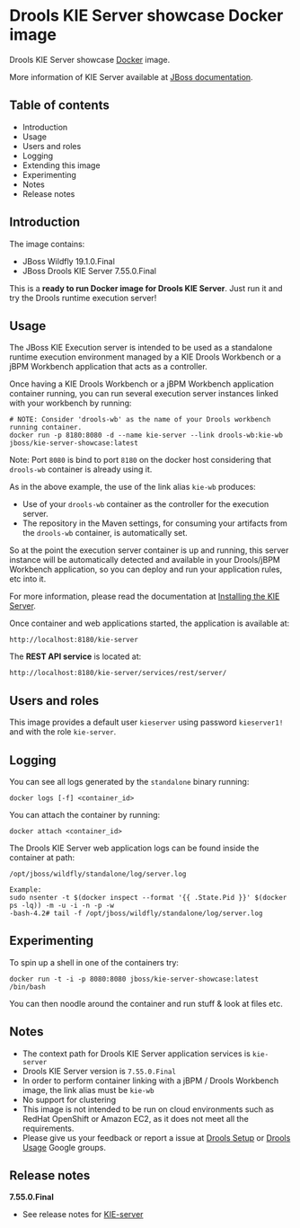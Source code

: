 Drools KIE Server showcase Docker image
=======================================

Drools KIE Server showcase [Docker](http://docker.io/) image.

More information of KIE Server available at [JBoss documentation](http://docs.jboss.org/drools/release/7.55.0.Final/drools-docs/html_single/#_ch.kie.server).

Table of contents
------------------

* Introduction
* Usage
* Users and roles
* Logging
* Extending this image
* Experimenting
* Notes
* Release notes

Introduction
------------

The image contains: 
              
* JBoss Wildfly 19.1.0.Final
* JBoss Drools KIE Server 7.55.0.Final

This is a **ready to run Docker image for Drools KIE Server**. Just run it and try the Drools runtime execution server!                   

Usage
-----

The JBoss KIE Execution server is intended to be used as a standalone runtime execution environment managed by a KIE Drools Workbench or a jBPM Workbench application that acts as a controller.             

Once having a KIE Drools Workbench or a jBPM Workbench application container running, you can run several execution server instances linked with your workbench by running:                                 
    
    # NOTE: Consider 'drools-wb' as the name of your Drools workbench running container.     
    docker run -p 8180:8080 -d --name kie-server --link drools-wb:kie-wb jboss/kie-server-showcase:latest

Note: Port `8080` is bind to port `8180` on the docker host considering that `drools-wb` container is already using it.         
 
As in the above example, the use of the link alias `kie-wb` produces:               
  
* Use of your `drools-wb` container as the controller for the execution server.                     
* The repository in the Maven settings, for consuming your artifacts from the `drools-wb` container, is automatically set.                    

So at the point the execution server container is up and running, this server instance will be automatically detected and available in your Drools/jBPM Workbench application, so you can deploy and run your application rules, etc into it.                 

For more information, please read the documentation at [Installing the KIE Server](http://docs.jboss.org/drools/release/7.55.0.Final/drools-docs/html_single/#_installing_the_kie_server).

Once container and web applications started, the application is available at:              

    http://localhost:8180/kie-server

The **REST API service** is located at:               

    http://localhost:8180/kie-server/services/rest/server/

Users and roles
----------------

This image provides a default user `kieserver` using password `kieserver1!` and with the role `kie-server`.                      

Logging
-------

You can see all logs generated by the `standalone` binary running:

    docker logs [-f] <container_id>
    
You can attach the container by running:

    docker attach <container_id>

The Drools KIE Server web application logs can be found inside the container at path:

    /opt/jboss/wildfly/standalone/log/server.log

    Example:
    sudo nsenter -t $(docker inspect --format '{{ .State.Pid }}' $(docker ps -lq)) -m -u -i -n -p -w
    -bash-4.2# tail -f /opt/jboss/wildfly/standalone/log/server.log


Experimenting
-------------

To spin up a shell in one of the containers try:

    docker run -t -i -p 8080:8080 jboss/kie-server-showcase:latest /bin/bash

You can then noodle around the container and run stuff & look at files etc.

Notes
-----

* The context path for Drools KIE Server application services is `kie-server`
* Drools KIE Server version is `7.55.0.Final`
* In order to perform container linking with a jBPM / Drools Workbench image, the link alias must be `kie-wb`       
* No support for clustering                
* This image is not intended to be run on cloud environments such as RedHat OpenShift or Amazon EC2, as it does not meet all the requirements.                      
* Please give us your feedback or report a issue at [Drools Setup](https://groups.google.com/forum/#!forum/drools-setup) or [Drools Usage](https://groups.google.com/forum/#!forum/drools-usage) Google groups.              

Release notes
-------------

**7.55.0.Final**

* See release notes for [KIE-server](https://docs.jboss.org/drools/release/7.55.0.Final/drools-docs/html_single/index.html#_ch.kie.server)
